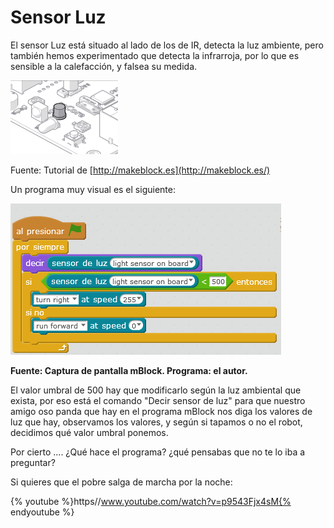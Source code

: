 
# Sensor Luz

El sensor Luz está situado al lado de los de IR, detecta la luz ambiente, pero también hemos experimentado que detecta la infrarroja, por lo que es sensible a la calefacción, y falsea su medida.

![](img/sensorLuz.png)

Fuente: Tutorial de [http://makeblock.es](http://makeblock.es/)

Un programa muy visual es el siguiente:

![](img/gira-si-no-luz.png)

**Fuente: Captura de pantalla mBlock. Programa: el autor.**

El valor umbral de 500 hay que modificarlo según la luz ambiental que exista, por eso está el comando "Decir sensor de luz" para que nuestro amigo oso panda que hay en el programa mBlock nos diga los valores de luz que hay, observamos los valores, y según si tapamos o no el robot, decidimos qué valor umbral ponemos.

Por cierto .... ¿Qué hace el programa? ¿qué pensabas que no te lo iba a preguntar?

Si quieres que el pobre salga de marcha por la noche:

{% youtube %}https//www.youtube.com/watch?v=p9543Fjx4sM{% endyoutube %}



